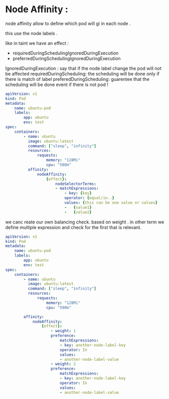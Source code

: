 # Node Affinity :

node affinity allow to define which pod will gi in each node .

this use the node labels .

like in taint we have an effect :

-   requiredDuringSchedulingIgnoredDuringExecution
-   preferredDuringSchedulingIgnoredDuringExecution

IgnoredDuringExecution : say that if the node label change the pod will not be affected
requiredDuringScheduling: the scheduling will be done only if there is match of label
preferedDuringScheduling: guarentee that the scheduling will be done event if there is not pod !

```yaml
apiVersion: v1
kind: Pod
metadata:
    name: ubuntu-pod
    labels:
        app: ubuntu
        env: test
spec:
    containers:
        - name: ubuntu
          image: ubuntu:latest
          command: ["sleep", "infinity"]
          resources:
              requests:
                  memory: "128Mi"
                  cpu: "500m"
		  affinity:
			  nodeAffinity:
				  {effect}:
					  nodeSelectorTerms:
					  - matchExpressions:
						  - key: {key}
						  operator: {equal/in..}
						  values: {this can be one value or values}
						  -	  {value1}
						  -	  {value2}
```

we canc reate our own balancing check. based on weight .
in other term we define multiple expression and check for the first that is relevant.

```yaml
apiVersion: v1
kind: Pod
metadata:
    name: ubuntu-pod
    labels:
        app: ubuntu
        env: test
spec:
    containers:
        - name: ubuntu
          image: ubuntu:latest
          command: ["sleep", "infinity"]
          resources:
              requests:
                  memory: "128Mi"
                  cpu: "500m"

		affinity:
			nodeAffinity:
				{effect}:
					- weight: 1
					preference:
						matchExpressions:
						- key: another-node-label-key
						operator: In
						values:
						- another-node-label-value
					- weight: 2
					preference:
						matchExpressions:
						- key: another-node-label-key
						operator: In
						values:
						- another-node-label-value
```
